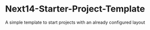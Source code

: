 # Next14-Starter-Project-Template
A simple template to start projects with an already configured layout
